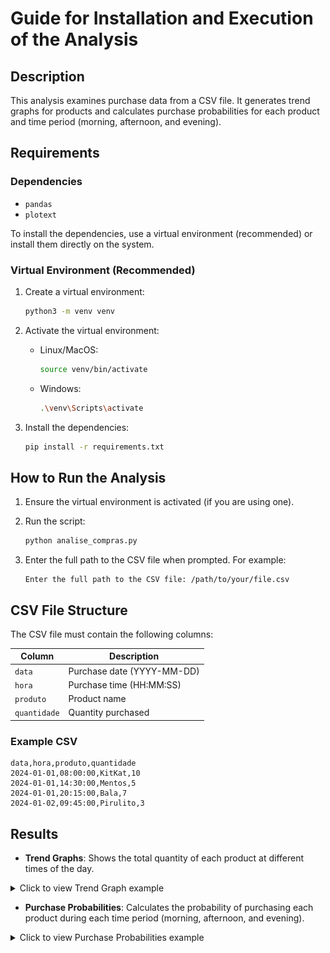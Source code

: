 # Guide for Installation and Execution of the Analysis

## Description

This analysis examines purchase data from a CSV file. It generates trend graphs for products and calculates purchase probabilities for each product and time period (morning, afternoon, and evening).

## Requirements

### Dependencies

- `pandas`
- `plotext`

To install the dependencies, use a virtual environment (recommended) or install them directly on the system.

### Virtual Environment (Recommended)

1. Create a virtual environment:

   ```bash
   python3 -m venv venv
   ```

2. Activate the virtual environment:

   - Linux/MacOS:
     ```bash
     source venv/bin/activate
     ```
   - Windows:
     ```bash
     .\venv\Scripts\activate
     ```

3. Install the dependencies:

   ```bash
   pip install -r requirements.txt
   ```

## How to Run the Analysis

1. Ensure the virtual environment is activated (if you are using one).

2. Run the script:

   ```bash
   python analise_compras.py
   ```

3. Enter the full path to the CSV file when prompted. For example:

   ```plaintext
   Enter the full path to the CSV file: /path/to/your/file.csv
   ```

## CSV File Structure

The CSV file must contain the following columns:

| Column       | Description                     |
| ------------ | ------------------------------- |
| `data`       | Purchase date (YYYY-MM-DD)      |
| `hora`       | Purchase time (HH:MM:SS)        |
| `produto`    | Product name                    |
| `quantidade` | Quantity purchased              |

### Example CSV

```csv
data,hora,produto,quantidade
2024-01-01,08:00:00,KitKat,10
2024-01-01,14:30:00,Mentos,5
2024-01-01,20:15:00,Bala,7
2024-01-02,09:45:00,Pirulito,3
```

## Results

- **Trend Graphs**: Shows the total quantity of each product at different times of the day.
<details>
<summary>Click to view Trend Graph example</summary>
<img src="../Images/graph_example.png" alt="Project Setup" width="500"/>
</details>

- **Purchase Probabilities**: Calculates the probability of purchasing each product during each time period (morning, afternoon, and evening).
<details>
<summary>Click to view Purchase Probabilities example</summary>
<img src="../Images/probabilities_example.png" alt="Project Setup" width="500"/>
</details>
